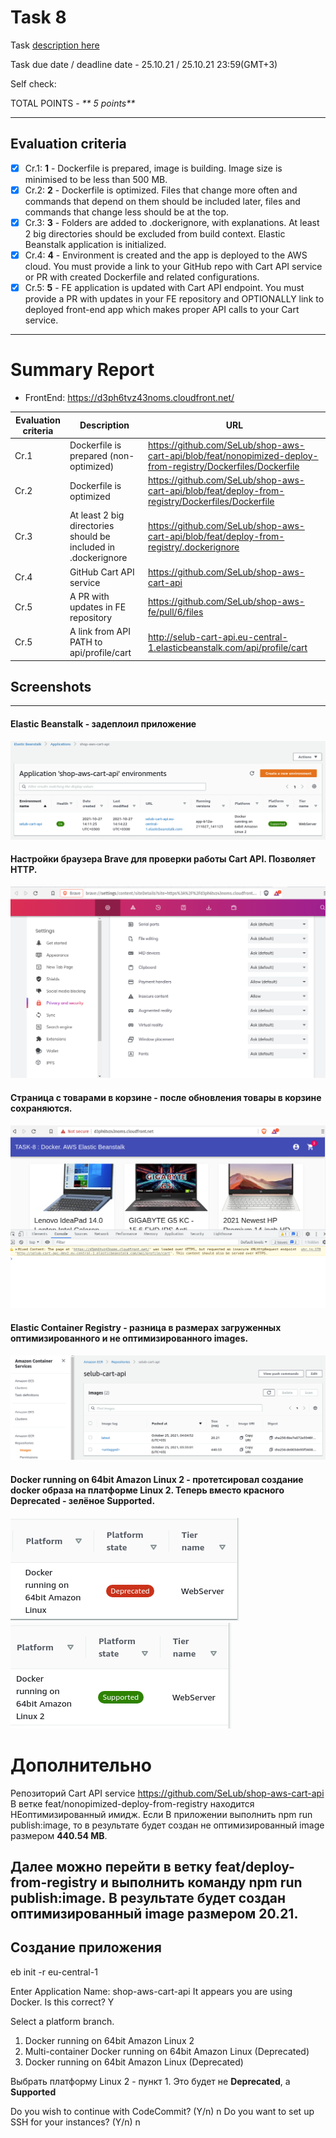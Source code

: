 # __Task 8__

Task [description here](https://github.com/EPAM-JS-Competency-center/cloud-development-course-initial/blob/new-tasks/task8-cart-api-docker-elastic-beanstalk/task.md)

Task due date / deadline date - 25.10.21 / 25.10.21 23:59(GMT+3)

Self check:
 
 TOTAL POINTS - _** 5 points**_
 
-----------
## __Evaluation criteria__

- [x] Cr.1: **1** - Dockerfile is prepared, image is building. Image size is minimised to be less than 500 MB.
- [x] Cr.2: **2** - Dockerfile is optimized. Files that change more often and commands that depend on them should be included later, files and commands that change less should be at the top.
- [x] Cr.3: **3** - Folders are added to .dockerignore, with explanations. At least 2 big directories should be excluded from build context. Elastic Beanstalk application is initialized.
- [x] Cr.4: **4** - Environment is created and the app is deployed to the AWS cloud. You must provide a link to your GitHub repo with Cart API service or PR with created Dockerfile and related configurations.
- [x] Cr.5: **5** - FE application is updated with Cart API endpoint. You must provide a PR with updates in your FE repository and OPTIONALLY link to deployed front-end app which makes proper API calls to your Cart service.

------------

# __Summary Report__

* FrontEnd: https://d3ph6tvz43noms.cloudfront.net/ 


Evaluation criteria   | Description | URL 
-------|--------------|-----
Cr.1 | Dockerfile is prepared (non-optimized) | https://github.com/SeLub/shop-aws-cart-api/blob/feat/nonopimized-deploy-from-registry/Dockerfiles/Dockerfile
Cr.2 | Dockerfile is optimized | https://github.com/SeLub/shop-aws-cart-api/blob/feat/deploy-from-registry/Dockerfiles/Dockerfile
Cr.3 | At least 2 big directories should be included in .dockerignore | https://github.com/SeLub/shop-aws-cart-api/blob/feat/deploy-from-registry/.dockerignore
Cr.4 | GitHub Cart API service | https://github.com/SeLub/shop-aws-cart-api
Cr.5 | A PR with updates in FE repository | https://github.com/SeLub/shop-aws-fe/pull/6/files
Cr.5 | A link from API PATH to api/profile/cart | http://selub-cart-api.eu-central-1.elasticbeanstalk.com/api/profile/cart

## Screenshots 

------------
#### **Elastic Beanstalk** -  задеплоил приложение

![Elastic Beanstalk](eb.png)

#### Настройки браузера Brave для проверки работы Cart API. Позволяет HTTP.

![Brave Settings](brave_settings.png)

#### **Страница с товарами в корзине** - после обновления товары в корзине сохраняются.

![Cart after Page Refresh](cart_after_refresh.png)

#### **Elastic Container Registry** - разница в размерах загруженных оптимизированного и не оптимизированного images.

![Size differency of optimized and nonoptimized images](optimized-nonoptimized.png)

#### **Docker running on 64bit Amazon Linux 2** - протетсировал создание docker образа на платформе Linux 2. Теперь вместо красного Deprecated - зелёное Supported.

![deprecated](deprecated.png)
![supported](supported.png)

# Дополнительно 

Репозиторий Cart API service https://github.com/SeLub/shop-aws-cart-api
В ветке feat/nonopimized-deploy-from-registry находится НЕоптимизированный имидж. Если В приложении выполнить npm run publish:image, то в результате будет создан не оптимизированный 
image размером **440.54 MB**.

Далее можно перейти в ветку feat/deploy-from-registry и выполнить команду npm run publish:image. В результате будет создан оптимизированный image размером **20.21**.
-----

## Создание приложения

eb init -r eu-central-1

Enter Application Name: shop-aws-cart-api
It appears you are using Docker. Is this correct? Y

Select a platform branch.
1) Docker running on 64bit Amazon Linux 2
2) Multi-container Docker running on 64bit Amazon Linux (Deprecated)
3) Docker running on 64bit Amazon Linux (Deprecated)

Выбрать платформу Linux 2 - пункт 1. Это будет не **Deprecated**, а **Supported**

Do you wish to continue with CodeCommit? (Y/n) n
Do you want to set up SSH for your instances? (Y/n) n

